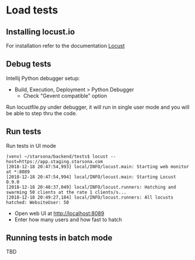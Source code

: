 # Load tests 
## Installing locust.io
For installation refer to the documentation [Locust](https://docs.locust.io/en/stable/)

## Debug tests
Intellij Python debugger setup:
* Build, Execution, Deployment > Python Debugger 
  * Check "Gevent compatible" option

Run locustfile.py under debugger, it will run in single user mode 
and you will be able to step thru the code.

## Run tests
Run tests in UI mode

```
(venv) ~/starsona/backend/tests$ locust --host=https://app.staging.starsona.com
[2018-12-18 20:47:54,993] local/INFO/locust.main: Starting web monitor at *:8089
[2018-12-18 20:47:54,994] local/INFO/locust.main: Starting Locust 0.9.0
[2018-12-18 20:48:37,049] local/INFO/locust.runners: Hatching and swarming 50 clients at the rate 1 clients/s...
[2018-12-18 20:49:27,184] local/INFO/locust.runners: All locusts hatched: WebsiteUser: 50
```

* Open web UI at [http://localhost:8089](http://localhost:8089)
* Enter how many users and how fast to hatch

## Running tests in batch mode

TBD 